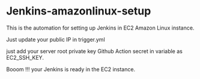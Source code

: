 # Jenkins-amazonlinux-setup


This is the automation for setting up Jenkins in EC2 Amazon Linux instance.

Just update your public IP in trigger.yml

just add your server root private key  Github Action secret in variable as EC2_SSH_KEY. 

Booom !!! your Jenkins is ready in the EC2 instance.
